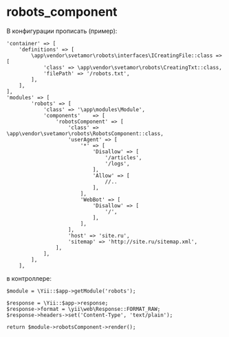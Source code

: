 # robots_component

В конфигурации прописать (пример):

    'container' => [
        'definitions' => [
            \app\vendor\svetamor\robots\interfaces\ICreatingFile::class => [
                'class' => \app\vendor\svetamor\robots\CreatingTxt::class, 
                'filePath' => '/robots.txt',
            ],
        ],
    ],    
    'modules' => [
            'robots' => [
                'class' => '\app\modules\Module',
                'components'    => [
                    'robotsComponent' => [
                        'class' => \app\vendor\svetamor\robots\RobotsComponent::class,
                        'userAgent' => [
                            '*' => [
                                'Disallow' => [
                                    '/articles',
                                    '/logs',
                                ],
                                'Allow' => [
                                    //..
                                ],
                            ],
                            'WebBot' => [
                                'Disallow' => [
                                    '/',
                                ],
                            ],
                        ],
                        'host' => 'site.ru',
                        'sitemap' => 'http://site.ru/sitemap.xml',
                    ],
                ],
            ],
        ],
        
в контроллере:

    $module = \Yii::$app->getModule('robots');
        
    $response = \Yii::$app->response;
    $response->format = \yii\web\Response::FORMAT_RAW;
    $response->headers->set('Content-Type', 'text/plain');
        
    return $module->robotsComponent->render();
    
